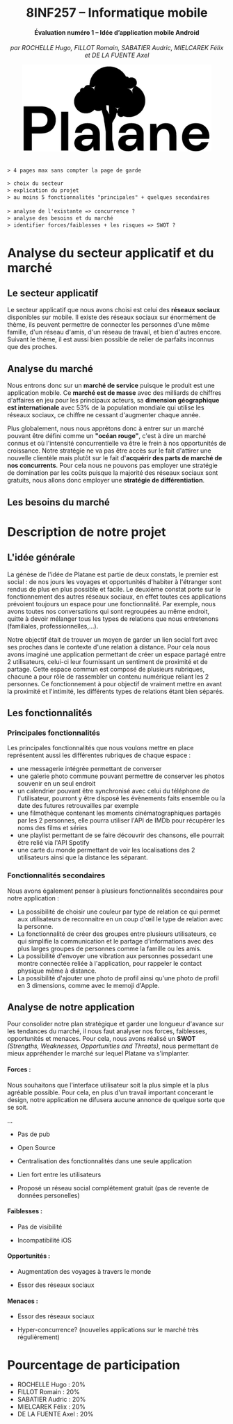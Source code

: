 <div align="center">

# 8INF257 – Informatique mobile

#### Évaluation numéro 1 – Idée d’application mobile Android

_par ROCHELLE Hugo, FILLOT Romain, SABATIER Audric, MIELCAREK Félix et DE LA FUENTE Axel_

<img src="../images/logo-title-black.png" alt="Logo" height="200">
</div>

<br>

```
> 4 pages max sans compter la page de garde
```

```
> choix du secteur
> explication du projet
> au moins 5 fonctionnalités "principales" + quelques secondaires

> analyse de l'existante => concurrence ?
> analyse des besoins et du marché
> identifier forces/faiblesses + les risques => SWOT ?
```

# Analyse du secteur applicatif et du marché

## Le secteur applicatif

Le secteur applicatif que nous avons choisi est celui des **réseaux sociaux** disponibles sur mobile. Il existe des réseaux sociaux sur énormément de thème, ils peuvent permettre de connecter les personnes d'une même famille, d'un réseau d'amis, d'un réseau de travail, et bien d'autres encore. Suivant le thème, il est aussi bien possible de relier de parfaits inconnus que des proches.

## Analyse du marché

Nous entrons donc sur un **marché de service** puisque le produit est une application mobile. Ce **marché est de masse** avec des milliards de chiffres d'affaires en jeu pour les principaux acteurs, sa **dimension géographique est internationale** avec 53% de la population mondiale qui utilise les réseaux sociaux, ce chiffre ne cessant d'augmenter chaque année.

Plus globalement, nous nous apprétons donc à entrer sur un marché pouvant être défini comme un **"océan rouge"**, c'est à dire un marché connus et où l'intensité concurrentielle va être le frein à nos opportunités de croissance. 
Notre stratégie ne va pas être accès sur le fait d'attirer une nouvelle clientèle mais plutôt sur le fait d'**acquérir des parts de marché de nos concurrents**. 
Pour cela nous ne pouvons pas employer une stratégie de domination par les coûts puisque la majorité des réseaux sociaux sont gratuits, nous allons donc employer une **stratégie de différentiation**.

## Les besoins du marché


# Description de notre projet

## L'idée générale

La génèse de l'idée de Platane est partie de deux constats, le premier est social : de nos jours les voyages et opportunités d'habiter à l'étranger sont rendus de plus en plus possible et facile.
Le deuxième constat porte sur le fonctionnement des autres réseaux sociaux, en effet toutes ces applications prévoient toujours un espace pour une fonctionnalité. Par exemple, nous avons toutes nos conversations qui sont regroupées au même endroit, quitte à devoir mélanger tous les types de relations que nous entretenons (familiales, professionnelles,...).

Notre objectif était de trouver un moyen de garder un lien social fort avec ses proches dans le contexte d'une relation à distance. Pour cela nous avons imaginé une application permettant de créer un espace partagé entre 2 utilisateurs, celui-ci leur fournissant un sentiment de proximité et de partage.
Cette espace commun est composé de plusieurs rubriques, chacune a pour rôle de rassembler un contenu numérique reliant les 2 personnes. Ce fonctionnement à pour objectif de vraiment mettre en avant la proximité et l'intimité, les différents types de relations étant bien séparés.

## Les fonctionnalités

### Principales fonctionnalités

Les principales fonctionnalités que nous voulons mettre en place représentent aussi les différentes rubriques de chaque espace :
* une messagerie intégrée permettant de converser
* une galerie photo commune pouvant permettre de conserver les photos souvenir en un seul endroit
* un calendrier pouvant être synchronisé avec celui du téléphone de l'utilisateur, pourront y être disposé les évènements faits ensemble ou la date des futures retrouvailles par exemple
* une filmothèque contenant les moments cinématographiques partagés par les 2 personnes, elle pourra utiliser l'API de IMDb pour récupérer les noms des films et séries
* une playlist permettant de se faire découvrir des chansons, elle pourrait être relié via l'API Spotify
* une carte du monde permettant de voir les localisations des 2 utilisateurs ainsi que la distance les séparant.

### Fonctionnalités secondaires

Nous avons également penser à plusieurs fonctionnalités secondaires pour notre application :
* La possibilité de choisir une couleur par type de relation ce qui permet aux utilisateurs de reconnaitre en un coup d'œil le type de relation avec la personne.
* La fonctionnalité de créer des groupes entre plusieurs utilisateurs, ce qui simplifie la communication et le partage d'informations avec des plus larges groupes de personnes comme la famille ou les amis.
* La possibilité d'envoyer une vibration aux personnes possedant une montre connectée reliée à l'application, pour rappeler le contact physique même à distance.
* La possibilité d'ajouter une photo de profil ainsi qu'une photo de profil en 3 dimensions, comme avec le memoji d'Apple. 


## Analyse de notre application

Pour consolider notre plan stratégique et garder une longueur d'avance sur les tendances du marché, il nous faut analyser nos forces, faiblesses, opportunités et menaces. Pour cela, nous avons réalisé un **SWOT** _(Strengths, Weaknesses, Opportunities and Threats)_, nous permettant de mieux appréhender le marché sur lequel Platane va s'implanter.

#### Forces :

Nous souhaitons que l'interface utilisateur soit la plus simple et la plus agréable possible. Pour cela, en plus d'un travail important concerant le design, notre application ne difusera aucune annonce de quelque sorte que se soit. 

...

- Pas de pub

- Open Source

- Centralisation des fonctionnalités dans une seule application

- Lien fort entre les utilisateurs

- Proposé un réseau social complétement gratuit (pas de revente de données personelles)

#### Faiblesses :

- Pas de visibilité

- Incompatibilité iOS

#### Opportunités :

- Augmentation des voyages à travers le monde

- Essor des réseaux sociaux

#### Menaces :

- Essor des réseaux sociaux

- Hyper-concurrence? (nouvelles applications sur le marché très régulièrement)

# Pourcentage de participation

- ROCHELLE Hugo : 20%
- FILLOT Romain : 20%
- SABATIER Audric : 20%
- MIELCAREK Félix : 20%
- DE LA FUENTE Axel : 20%
